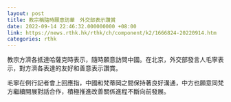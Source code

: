 ```yaml
---
layout: post
title: 教宗稱隨時願意訪華　外交部表示讚賞
date: 2022-09-14 22:46:32.000000000 +08:00
link: https://news.rthk.hk/rthk/ch/component/k2/1666824-20220914.htm
categories: rthk
---
```


教宗方濟各抵達哈薩克時表示，隨時願意訪問中國。在北京，外交部發言人毛寧表示，對方濟各表達的友好和善意表示讚賞。

毛寧在例行記者會上回應指，中國和梵蒂岡之間保持著良好溝通，中方也願意同梵方繼續開展對話合作，積極推進改善關係進程不斷向前發展。
